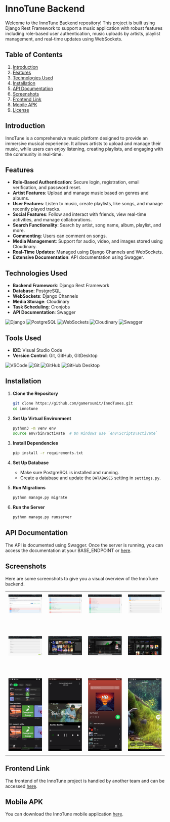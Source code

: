 # InnoTune Backend

Welcome to the InnoTune Backend repository! This project is built using Django Rest Framework to support a music application with robust features including role-based user authentication, music uploads by artists, playlist management, and real-time updates using WebSockets.

## Table of Contents

1. [Introduction](#introduction)
2. [Features](#features)
3. [Technologies Used](#technologies-used)
4. [Installation](#installation)
5. [API Documentation](#api-documentation)
6. [Screenshots](#screenshots)
7. [Frontend Link](#frontend-link)
8. [Mobile APK](#mobile-apk)
9. [License](#license)

## Introduction

InnoTune is a comprehensive music platform designed to provide an immersive musical experience. It allows artists to upload and manage their music, while users can enjoy listening, creating playlists, and engaging with the community in real-time.

## Features

- **Role-Based Authentication**: Secure login, registration, email verification, and password reset.
- **Artist Features**: Upload and manage music based on genres and albums.
- **User Features**: Listen to music, create playlists, like songs, and manage recently played tracks.
- **Social Features**: Follow and interact with friends, view real-time activities, and manage collaborations.
- **Search Functionality**: Search by artist, song name, album, playlist, and more.
- **Commenting**: Users can comment on songs.
- **Media Management**: Support for audio, video, and images stored using Cloudinary.
- **Real-Time Updates**: Managed using Django Channels and WebSockets.
- **Extensive Documentation**: API documentation using Swagger.

## Technologies Used

- **Backend Framework**: Django Rest Framework
- **Database**: PostgreSQL
- **WebSockets**: Django Channels
- **Media Storage**: Cloudinary
- **Task Scheduling**: Cronjobs
- **API Documentation**: Swagger

<p align="left">
  <img src="https://img.shields.io/badge/Django-092E20?style=for-the-badge&logo=django&logoColor=white" alt="Django" />
  <img src="https://img.shields.io/badge/PostgreSQL-336791?style=for-the-badge&logo=postgresql&logoColor=white" alt="PostgreSQL" />
  <img src="https://img.shields.io/badge/WebSockets-000000?style=for-the-badge&logo=websocket&logoColor=white" alt="WebSockets" />
  <img src="https://img.shields.io/badge/Cloudinary-3448C5?style=for-the-badge&logo=cloudinary&logoColor=white" alt="Cloudinary" />
  <img src="https://img.shields.io/badge/Swagger-85EA2D?style=for-the-badge&logo=swagger&logoColor=white" alt="Swagger" />
</p>

## Tools Used

- **IDE**: Visual Studio Code
- **Version Control**: Git, GitHub, GitDesktop

<p align="left">
  <img src="https://img.shields.io/badge/VSCode-007ACC?style=for-the-badge&logo=visual-studio-code&logoColor=white" alt="VSCode" />
  <img src="https://img.shields.io/badge/Git-F05032?style=for-the-badge&logo=git&logoColor=white" alt="Git" />
  <img src="https://img.shields.io/badge/GitHub-181717?style=for-the-badge&logo=github&logoColor=white" alt="GitHub" />
  <img src="https://img.shields.io/badge/GitHub_Desktop-181717?style=for-the-badge&logo=github-desktop&logoColor=white" alt="GitHub Desktop" />
</p>


## Installation

1. **Clone the Repository**
    ```sh
    git clone https://github.com/gamersumit/InnoTunes.git
    cd innotune
    ```

2. **Set Up Virtual Environment**
    ```sh
    python3 -m venv env
    source env/bin/activate  # On Windows use `env\Scripts\activate`
    ```

3. **Install Dependencies**
    ```sh
    pip install -r requirements.txt
    ```

4. **Set Up Database**
    - Make sure PostgreSQL is installed and running.
    - Create a database and update the `DATABASES` setting in `settings.py`.
  
5. **Run Migrations**
    ```sh
    python manage.py migrate
    ```

6. **Run the Server**
    ```sh
    python manage.py runserver
    ```

## API Documentation

The API is documented using Swagger. Once the server is running, you can access the documentation at your BASE_ENDPOINT or [here](https://innotunes.onrender.com).


## Screenshots

Here are some screenshots to give you a visual overview of the InnoTune backend.

<table>
  <tr>
    <td style="padding: 10px;">
      <img src="screenshots/Screenshot1.png" alt="Screenshot 1" width="200">
    </td>
    <td style="padding: 10px;">
      <img src="screenshots/Screenshot2.png" alt="Screenshot 2" width="200">
    </td>
    <td style="padding: 10px;">
      <img src="screenshots/Screenshot3.png" alt="Screenshot 3" width="200">
    </td>
    <td style="padding: 10px;">
      <img src="screenshots/Screenshot4.png" alt="Screenshot 4" width="200">
    </td>
  </tr>
  <tr style="height: 50px;"></tr> <!-- Empty row for spacing -->
  <tr>
    <td style="padding: 10px;">
      <img src="screenshots/Screenshot5.png" alt="Screenshot 5" width="200">
    </td>
    <td style="padding: 10px;">
      <img src="screenshots/Screenshot6.png" alt="Screenshot 6" width="200">
    </td>
    <td style="padding: 10px;">
      <img src="screenshots/Screenshot7.png" alt="Screenshot 7" width="200">
    </td>
    <td style="padding: 10px;">
      <img src="screenshots/Screenshot8.png" alt="Screenshot 8" width="200">
    </td>
  </tr>
  <tr style="height: 50px;"></tr> <!-- Empty row for spacing -->
  <tr>
    <td style="padding: 10px;">
      <img src="screenshots/Screenshot9.png" alt="Screenshot 9" width="200">
    </td>
    <td style="padding: 10px;">
      <img src="screenshots/Screenshot10.png" alt="Screenshot 10" width="200">
    </td>
    <td style="padding: 10px;">
      <img src="screenshots/Screenshot12.png" alt="Screenshot 12" width="200">
    </td>
    <td style="padding: 10px;">
      <img src="screenshots/Screenshot13.png" alt="Screenshot 13" width="200">
    </td>
  </tr>
</table>





## Frontend Link

The frontend of the InnoTune project is handled by another team and can be accessed [here](https://innotune.vercel.app).

## Mobile APK

You can download the InnoTune mobile application [here](https://drive.google.com/file/d/12znJDNr73RTuva2YP9V0QTg2RSrKeXJd/view?usp=drive_link).

